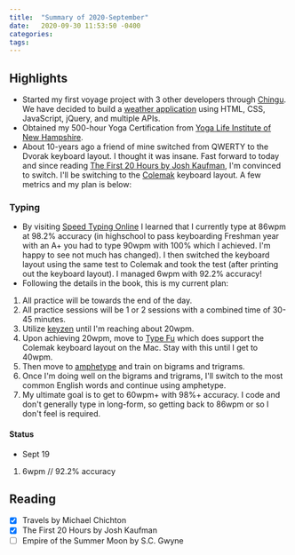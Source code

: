 ```yaml
---
title:  "Summary of 2020-September"
date:   2020-09-30 11:53:50 -0400
categories:
tags:
---
```

## Highlights
- Started my first voyage project with 3 other developers through [Chingu](https://chingu.io). We have decided to build a [weather application](https://github.com/chingu-voyages/v23-toucans-team-02) using HTML, CSS, JavaScript, jQuery, and multiple APIs.
- Obtained my 500-hour Yoga Certification from [Yoga Life Institute of New Hampshire](http://www.yogalifenh.com).
- About 10-years ago a friend of mine switched from QWERTY to the Dvorak keyboard layout. I thought it was insane. Fast forward to today and since reading [The First 20 Hours by Josh Kaufman](https://tinyurl.com/yyb825uf), I'm convinced to switch. I'll be switching to the [Colemak](https://colemak.com) keyboard layout. A few metrics and my plan is below:

### Typing
- By visiting [Speed Typing Online](https://www.speedtypingonline.com/typing-test) I learned that I currently type at 86wpm at 98.2% accuracy (in highschool to pass keyboarding Freshman year with an A+ you had to type 90wpm with 100% which I achieved. I'm happy to see not much has changed). I then switched the keyboard layout using the same test to Colemak and took the test (after printing out the keyboard layout). I managed 6wpm with 92.2% accuracy!
- Following the details in the book, this is my current plan:
1. All practice will be towards the end of the day.
2. All practice sessions will be 1 or 2 sessions with a combined time of 30-45 minutes.
3. Utilize [keyzen](https://github.com/wwwtyro/keyzen) until I'm reaching about 20wpm.
4. Upon achieving 20wpm, move to [Type Fu](https://type-fu.com) which does support the Colemak keyboard layout on the Mac. Stay with this until I get to 40wpm.
5. Then move to [amphetype](https://code.google.com/archive/p/amphetype/) and train on bigrams and trigrams.
6. Once I'm doing well on the bigrams and trigrams, I'll switch to the most common English words and continue using amphetype.
7. My ultimate goal is to get to 60wpm+ with 98%+ accuracy. I code and don't generally type in long-form, so getting back to 86wpm or so I don't feel is required.

#### Status
- Sept 19
1. 6wpm // 92.2% accuracy


## Reading
- [x] Travels by Michael Chichton
- [x] The First 20 Hours by Josh Kaufman
- [ ] Empire of the Summer Moon by S.C. Gwyne
